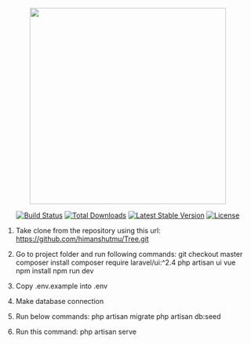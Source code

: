 <p align="center"><a href="https://laravel.com" target="_blank"><img src="https://raw.githubusercontent.com/laravel/art/master/logo-lockup/5%20SVG/2%20CMYK/1%20Full%20Color/laravel-logolockup-cmyk-red.svg" width="400"></a></p>

<p align="center">
<a href="https://travis-ci.org/laravel/framework"><img src="https://travis-ci.org/laravel/framework.svg" alt="Build Status"></a>
<a href="https://packagist.org/packages/laravel/framework"><img src="https://poser.pugx.org/laravel/framework/d/total.svg" alt="Total Downloads"></a>
<a href="https://packagist.org/packages/laravel/framework"><img src="https://poser.pugx.org/laravel/framework/v/stable.svg" alt="Latest Stable Version"></a>
<a href="https://packagist.org/packages/laravel/framework"><img src="https://poser.pugx.org/laravel/framework/license.svg" alt="License"></a>
</p>


1. Take clone from the repository using this url:
		https://github.com/himanshutmu/Tree.git
2. Go to project folder and run following commands: 
		git checkout master
		composer install
		composer require laravel/ui:^2.4
		php artisan ui vue
		npm install
		npm run dev
3. Copy .env.example into .env
4. Make database connection 
5. Run below commands:
	php artisan migrate
	php artisan db:seed

6. Run this command: php artisan serve
